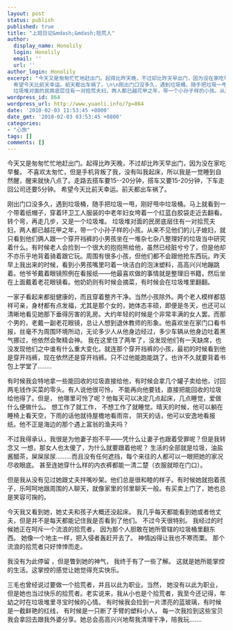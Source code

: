```yaml
---
layout: post
status: publish
published: true
title: "上班日记&mdash;&mdash;拾荒人"
author:
  display_name: Honolily
  login: Honolily
  email: ''
  url: ''
author_login: Honolily
excerpt: "今天又是匆匆忙忙地赶出门。起得比昨天晚，不过却比昨天早出门，因为没在家吃早餐。 不喜欢太匆忙，但是手机背叛了我，没有叫我起床，所以我是一觉睡到自然醒，醒来就快八点了。走路去搭车要15--20分钟，搭车又要15-20分钟，下车走回公司还要5分钟。
  希望今天比前天幸运。前天都出车祸了。\n\n刚出门口没多久，遇到垃圾桶，随手把垃圾一甩，刚好甩中垃圾桶。马上就看到一个带着纸帽子，穿着环卫工人服装的中老年妇女垮着一个红蓝白胶袋走近去翻看。转个弯，再走几步，又是一个垃圾堆。
  垃圾堆对面的民房底层住有一对拾荒夫妇，两人都已越花甲之年，带一个小孙子样的小孩。从来不见他们的儿子媳妇，就只看到他们俩人跟一个穿开裆裤的小男孩坐在一堆杂七杂八整理好的垃圾当中研究着什么。有时候老人会捡到一个很大的抱抱熊给他，虽然已经脏兮兮了，但是他却不亦乐乎地背着骑着跟它玩。周围有很多小孩，但他们都不会跟他抢东西玩。昨天早上我出来的时候，看到小男孩嘴里叼着一块洁白的泡沫塑料，高高兴兴地蹦跳着。他爷爷戴着眼镜照例在看报纸&mdash;&mdash;他最喜欢做的事情就是整理旧书籍，然后坐在上面戴着老花眼镜看。他奶奶则有时候会摘菜，有时候会在垃圾堆里翻翻。 "
wordpress_id: 864
wordpress_url: http://www.yuanli.info/?p=864
date: '2010-02-03 11:53:45 +0800'
date_gmt: '2010-02-03 03:53:45 +0800'
categories:
- "心旅"
tags: []
comments: []
---
```

<p>今天又是匆匆忙忙地赶出门。起得比昨天晚，不过却比昨天早出门，因为没在家吃早餐。 不喜欢太匆忙，但是手机背叛了我，没有叫我起床，所以我是一觉睡到自然醒，醒来就快八点了。走路去搭车要15--20分钟，搭车又要15-20分钟，下车走回公司还要5分钟。 希望今天比前天幸运。前天都出车祸了。</p>
<p>刚出门口没多久，遇到垃圾桶，随手把垃圾一甩，刚好甩中垃圾桶。马上就看到一个带着纸帽子，穿着环卫工人服装的中老年妇女垮着一个红蓝白胶袋走近去翻看。转个弯，再走几步，又是一个垃圾堆。 垃圾堆对面的民房底层住有一对拾荒夫妇，两人都已越花甲之年，带一个小孙子样的小孩。从来不见他们的儿子媳妇，就只看到他们俩人跟一个穿开裆裤的小男孩坐在一堆杂七杂八整理好的垃圾当中研究着什么。有时候老人会捡到一个很大的抱抱熊给他，虽然已经脏兮兮了，但是他却不亦乐乎地背着骑着跟它玩。周围有很多小孩，但他们都不会跟他抢东西玩。昨天早上我出来的时候，看到小男孩嘴里叼着一块洁白的泡沫塑料，高高兴兴地蹦跳着。他爷爷戴着眼镜照例在看报纸&mdash;&mdash;他最喜欢做的事情就是整理旧书籍，然后坐在上面戴着老花眼镜看。他奶奶则有时候会摘菜，有时候会在垃圾堆里翻翻。 <a id="more"></a><a id="more-864"></a></p>
<p>一家子看起来都挺健康的，而且穿着整齐干净。当然小孩除外。两个老人模样都慈祥可亲，身材都有点发福，尤其是那个女的，她体态丰硕，即便是冬天，也还可以清晰地看见她那下垂得厉害的乳房。大约年轻的时候是个非常丰满的女人罢。而那个男的，老戴一副老花眼镜，总让人想到退休教师的形象。他喜欢坐在家门口看书报，丝毫不为周围环境所动，无论多少人从他身边经过，多少车辆从他身边吐着黑气挪过，他依然会聚精会神。 我在这里住了两年了，没发现他们有一天缺席，也没发现他们之中谁有什么重大变化，就连那个穿开裆裤的小孩，最初的时候看到他是穿开裆裤，现在依然还是穿开裆裤。只不过他能跑能跳了。也许不久就要背着书包上学堂了........</p>
<p>有时候我会特地拿一些能回收的垃圾直接给他，有时候会拿几个罐子卖给他，讨回两毛钱作买菜的零头。有人说他很可怜， 不能再向他要钱，直接把能回收的垃圾给他得了。但是， 他哪里可怜了呢？他每天可以决定几点起床，几点睡觉，爱做什么便做什么。 想工作了就工作， 不想工作了就睡觉。晴天的时候，他可以躺在睡椅上看天空，下雨的话他就待屋檐地看雨帘， 阴天的话，他可以安逸地看报纸。他不正是海边的那个遇上富翁的渔夫吗？</p>
<p>不过我得承认，我很是为他妻子抱不平&mdash;&mdash;凭什么让妻子也跟着受罪呢？但是我转念又 一想，那女人也太傻了，为什么就要跟着他呢？ 生活的全部就是垃圾，油盐酱醋茶，屎屎尿尿.........而且没有任何遮挡，每个来往的人都可以一眼把她的家况尽收眼底。 甚至连她穿什么样的内衣裤都能一清二楚（衣服就晾在门口）。</p>
<p>但是我从没有见过她跟丈夫拌嘴吵架。他们总是很和睦的样子。有时候她就抱着孩子，乐呵呵地跟周围的人聊天，就像家里的邻里聊天一般。有买卖上门了，她也总是笑容可掬的。</p>
<p>今天我又看到她，她丈夫和孩子大概还没起床。 我几乎每天都能看到她或者他丈夫，但是并不是每天都能记住我是否看到了他们。 不过今天很特别。 我经过的时候她正在呵斥一个流浪的拾荒者， 因为那个人胆敢在她所管辖的垃圾桶里翻东西。 她像一个地主一样，把入侵者轰赶开去了。 神情凶得让我也不寒而栗。 那个流浪的拾荒者只好悻悻而走。</p>
<p>我没有为此停留 ，但是瞥到她的神气， 我终于有了一些了解。 这就是她所能掌控的生活。这掌控的感觉让她觉得充实快乐。</p>
<p>三毛也曾经说过要做一个拾荒者，并且以此为职业。当然， 她没有以此为职业，但是她也当过快乐的拾荒者。老实说来，我从小也是个拾荒者，我至今还记得，年幼之时在垃圾堆里寻宝时候的心情。 有时候我会捡到一片漂亮的蓝玻璃，有时候是一截鲜艳的红线， 有时候是一只断了手臂的塑料小人， 每一次我捡到这些宝贝我会拿回去跟我外婆分享。她总会高高兴兴地帮我清理干净，陪我玩.......</p>
